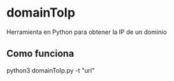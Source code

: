 # domainToIp
Herramienta en Python para obtener la IP de un dominio
## Como funciona
python3 domainToIp.py -t "url"
